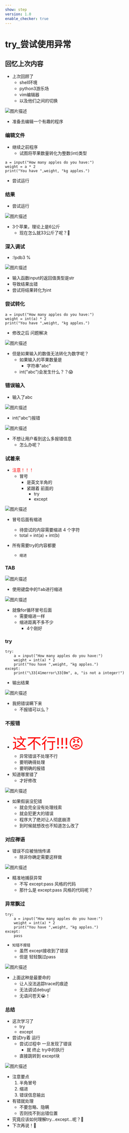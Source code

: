 ```yaml
---
show: step
version: 1.0
enable_checker: true
---
```


# try_尝试使用异常

## 回忆上次内容

- 上次回顾了
	- shell环境
	- python3游乐场
	- vim编辑器
	- 以及他们之间的切换

![图片描述](https://doc.shiyanlou.com/courses/uid1190679-20230402-1680443257901)

- 准备去编辑一个有趣的程序

### 编辑文件

- 继续之前程序
	- 试图将苹果数量转化为整数(int)类型

```
a = input("How many apples do you have:")
weight = a * 2
print("You have ",weight, "kg apples.")
```

- 尝试运行

### 结果

- 尝试运行

![图片描述](https://doc.shiyanlou.com/courses/uid1190679-20231121-1700572520985)

- 3个苹果，理论上是6公斤
	- 现在怎么就33公斤了呢？🤔

### 深入调试

- :!pdb3 %

![图片描述](https://doc.shiyanlou.com/courses/uid1190679-20231121-1700572646523)

- 输入函数input的返回值类型是str
- 导致结果出错
- 尝试将结果转化为int

### 尝试转化

```
a = input("How many apples do you have:")
weight = int(a) * 2
print("You have ",weight, "kg apples.")
```

- 修改之后 问题解决

![图片描述](https://doc.shiyanlou.com/courses/uid1190679-20231121-1700572838529)

- 但是如果输入的数值无法转化为数字呢？
	- 如果输入的苹果数量是
		- 字符串"abc"
  - int("abc")会发生什么？？😱

### 错误输入

- 输入了abc

![图片描述](https://doc.shiyanlou.com/courses/uid1190679-20231121-1700572966931)

- int("abc")报错

![图片描述](https://doc.shiyanlou.com/courses/uid1190679-20231121-1700573002745)

- 不想让用户看到这么多报错信息
	- 怎么办呢？

### 试着来

- <font color="red">注意！！！</font>
  - 冒号
	- 是英文半角的
	- 紧跟着 前面的
		- try
		- except

![图片描述](https://doc.shiyanlou.com/courses/uid1190679-20230517-1684317513168)

- 冒号后面有缩进
	- 待尝试的内容需要缩进 4 个字符
	- total = int(a) + int(b)

- 所有需要try的内容都要
	- `缩进`

### TAB

![图片描述](https://doc.shiyanlou.com/courses/uid1190679-20231105-1699191707857)

- 使用键盘中的<kbd>Tab</kbd>进行缩进

![图片描述](https://doc.shiyanlou.com/courses/uid1190679-20231105-1699191768835)

- 就像for循环冒号后面
	- 需要缩进一样
    - 缩进距离不多不少 
    	- 4个刚好

### try

```python3
try:
	a = input("How many apples do you have:")
	weight = int(a) * 2
	print("You have ",weight, "kg apples.")
except:
	print("\33[41merror\33[0m", a, "is not a integer!")

```

- 输出结果

![图片描述](https://doc.shiyanlou.com/courses/uid1190679-20231127-1701082802659)


- 我把错误瞒下来
	- 不报错可以么？

### 不报错

- <font style="color:red;font-size:48px;">这不行!!!😡</font>
	- 异常错误不处理不行
	- 要明确得处理
	- 要明确的报错
- 知道哪里错了
	- 才好修改

![图片描述](https://doc.shiyanlou.com/courses/uid1190679-20221029-1667043943445)

- 如果假装没犯错
	- 就会完全没有处理线索
	- 就会犯更大的错误
	- 程序大了绝对让人彻底崩溃
	- 到时候就想改也不知道怎么改了

### 对应禅语

- 错误不应被悄悄传递
	- 除非你确定需要这样做

![图片描述](https://doc.shiyanlou.com/courses/uid1190679-20220328-1648418375957)

- 精准地捕获异常
	- 不写 except:pass 风格的代码
	- 那什么是 except:pass 风格的代码呢？

### 异常飘过

```
try:
    a = input("How many apples do you have:")
    weight = int(a) * 2
    print("You have ",weight, "kg apples.")
except:
    pass
```

- `知错不报错`
	- 虽然 except接收到了错误 
	- 但是 轻轻飘过pass

![图片描述](https://doc.shiyanlou.com/courses/uid1190679-20221029-1667043987282)

- 上面这种是最要命的
	- 让人没法追踪trace的痕迹
	- 无法调试debug!
	- 无语问苍天😭！

### 总结

- 这次学习了
  - try
  - except
- 尝试try着 运行
	- 尝试过程中 一旦发现了错误
		- 就 终止 try中的执行
	- 直接跳转到 except块

![图片描述](https://doc.shiyanlou.com/courses/uid1190679-20231122-1700610137585)


- 注意要点
  1. 半角冒号
  2. 缩进
  3. 错误信息输出
- 有错就处理
  - 不要忽略、隐瞒
  - 否则找不到出错位置
- 究竟应该如何理解try...except...呢？🤔
- 下次再说！👋
